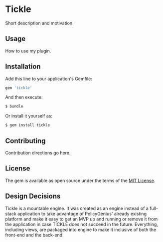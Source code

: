 # Tickle
Short description and motivation.

## Usage
How to use my plugin.

## Installation
Add this line to your application's Gemfile:

```ruby
gem 'tickle'
```

And then execute:
```bash
$ bundle
```

Or install it yourself as:
```bash
$ gem install tickle
```

## Contributing
Contribution directions go here.

## License
The gem is available as open source under the terms of the [MIT License](http://opensource.org/licenses/MIT).

## Design Decisions

Tickle is a mountable engine. It was created as an engine instead of a full-stack application to take advantage of PolicyGenius' already existing platform and make it easy to get an MVP up and running or remove it from the application in case TICKLE does not succeed in the future. Everything, including views, are packaged into engine to make it inclusive of both the front-end and the back-end. 
